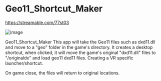 # Geo11_Shortcut_Maker
https://streamable.com/77st03

![image](https://user-images.githubusercontent.com/98753696/177807964-ed9621b3-ae85-4bc6-bf3f-1c558cfac196.png)

Geo11_Shortcut_Maker
This app will take the Geo11 files such as dxd11.dll and move to a "geo" folder in the game's directory. 
It creates a desktop shortcut, when clicked, it will move the game's original "dxd11.dll" files to "/originaldx" and 
load geo11 dxd11 files. Creating a VR specific launcher/shortcut.

On game close, the files will return to original locations. 
